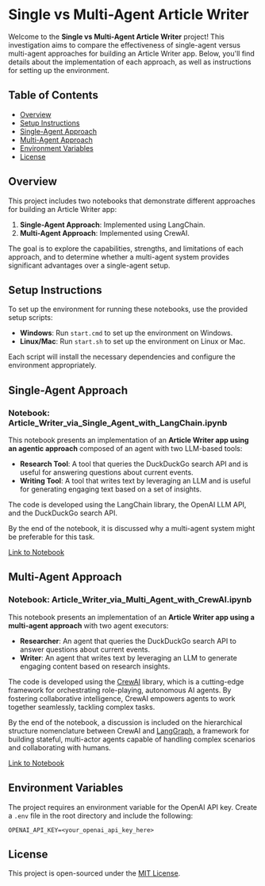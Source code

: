 
# Single vs Multi-Agent Article Writer

Welcome to the **Single vs Multi-Agent Article Writer** project! This investigation aims to compare the effectiveness of single-agent versus multi-agent approaches for building an Article Writer app. Below, you'll find details about the implementation of each approach, as well as instructions for setting up the environment.

## Table of Contents

- [Overview](#overview)
- [Setup Instructions](#setup-instructions)
- [Single-Agent Approach](#single-agent-approach)
- [Multi-Agent Approach](#multi-agent-approach)
- [Environment Variables](#environment-variables)
- [License](#license)

## Overview

This project includes two notebooks that demonstrate different approaches for building an Article Writer app:

1. **Single-Agent Approach**: Implemented using LangChain.
2. **Multi-Agent Approach**: Implemented using CrewAI.

The goal is to explore the capabilities, strengths, and limitations of each approach, and to determine whether a multi-agent system provides significant advantages over a single-agent setup.

## Setup Instructions

To set up the environment for running these notebooks, use the provided setup scripts:

- **Windows**: Run `start.cmd` to set up the environment on Windows.
- **Linux/Mac**: Run `start.sh` to set up the environment on Linux or Mac.

Each script will install the necessary dependencies and configure the environment appropriately.

## Single-Agent Approach

### Notebook: Article_Writer_via_Single_Agent_with_LangChain.ipynb

This notebook presents an implementation of an **Article Writer app using an agentic approach** composed of an agent with two LLM-based tools:

- **Research Tool**: A tool that queries the DuckDuckGo search API and is useful for answering questions about current events.
- **Writing Tool**: A tool that writes text by leveraging an LLM and is useful for generating engaging text based on a set of insights.

The code is developed using the LangChain library, the OpenAI LLM API, and the DuckDuckGo search API.

By the end of the notebook, it is discussed why a multi-agent system might be preferable for this task.

[Link to Notebook](./Article_Writer_via_Single_Agent_with_LangChain.ipynb)

## Multi-Agent Approach

### Notebook: Article_Writer_via_Multi_Agent_with_CrewAI.ipynb

This notebook presents an implementation of an **Article Writer app using a multi-agent approach** with two agent executors:

- **Researcher**: An agent that queries the DuckDuckGo search API to answer questions about current events.
- **Writer**: An agent that writes text by leveraging an LLM to generate engaging content based on research insights.

The code is developed using the [CrewAI](https://github.com/crewAIInc/crewAI) library, which is a cutting-edge framework for orchestrating role-playing, autonomous AI agents. By fostering collaborative intelligence, CrewAI empowers agents to work together seamlessly, tackling complex tasks.

By the end of the notebook, a discussion is included on the hierarchical structure nomenclature between CrewAI and [LangGraph](https://www.langchain.com/langgraph), a framework for building stateful, multi-actor agents capable of handling complex scenarios and collaborating with humans.

[Link to Notebook](./Article_Writer_via_Multi_Agent_with_CrewAI.ipynb)

## Environment Variables

The project requires an environment variable for the OpenAI API key. Create a `.env` file in the root directory and include the following:

```
OPENAI_API_KEY=<your_openai_api_key_here>
```

## License

This project is open-sourced under the [MIT License](../LICENSE).
